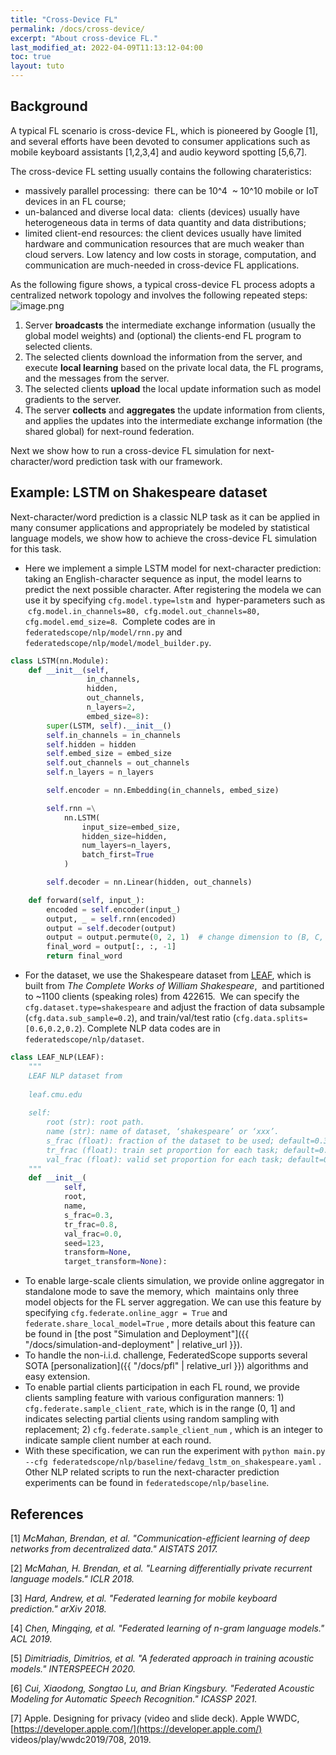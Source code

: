 ```yaml
---
title: "Cross-Device FL"
permalink: /docs/cross-device/
excerpt: "About cross-device FL."
last_modified_at: 2022-04-09T11:13:12-04:00
toc: true
layout: tuto
---
```


<a name="yLclt"></a>
## Background

A typical FL scenario is cross-device FL, which is pioneered by Google [1], and several efforts have been devoted to consumer applications such as mobile keyboard assistants [1,2,3,4] and audio keyword spotting [5,6,7].

The cross-device FL setting usually contains the following charateristics:

- massively parallel processing:  there can be 10^4  ~ 10^10 mobile or IoT devices in an FL course;
- un-balanced and diverse local data:  clients (devices) usually have heterogeneous data in terms of data quantity and data distributions;
- limited client-end resources: the client devices usually have limited hardware and communication resources that are much weaker than cloud servers. Low latency and low costs in storage, computation, and communication are much-needed in cross-device FL applications.


As the following figure shows, a typical cross-device FL process adopts a centralized network topology and involves the following repeated steps:<br />![image.png](https://img.alicdn.com/imgextra/i2/O1CN01UdMdbC1FwrNHCj9MM_!!6000000000552-2-tps-1328-1120.png)

1. Server **broadcasts** the intermediate exchange information (usually the global model weights) and (optional) the clients-end FL program to selected clients.
1. The selected clients download the information from the server, and execute **local learning** based on the private local data, the FL programs, and the messages from the server.
1. The selected clients **upload** the local update information such as model gradients to the server.
1. The server **collects** and **aggregates** the update information from clients, and applies the updates into the intermediate exchange information (the shared global) for next-round federation.

Next we show how to run a cross-device FL simulation for next-character/word prediction task with our framework.

<a name="JbmMS"></a>
## Example: LSTM on Shakespeare dataset

Next-character/word prediction is a classic NLP task as it can be applied in many consumer applications and appropriately be modeled by statistical language models, we show how to achieve the cross-device FL simulation for this task.

- Here we implement a simple LSTM model for next-character prediction: taking an English-character sequence as input, the model learns to predict the next possible character. After registering the modela we can use it by specifying `cfg.model.type=lstm` and  hyper-parameters such as  `cfg.model.in_channels=80, cfg.model.out_channels=80, cfg.model.emd_size=8`.  Complete codes are in `federatedscope/nlp/model/rnn.py` and `federatedscope/nlp/model/model_builder.py`.

```python
class LSTM(nn.Module):
    def __init__(self,
                 in_channels,
                 hidden,
                 out_channels,
                 n_layers=2,
                 embed_size=8):
        super(LSTM, self).__init__()
        self.in_channels = in_channels
        self.hidden = hidden
        self.embed_size = embed_size
        self.out_channels = out_channels
        self.n_layers = n_layers

        self.encoder = nn.Embedding(in_channels, embed_size)

        self.rnn =\
            nn.LSTM(
                input_size=embed_size,
                hidden_size=hidden,
                num_layers=n_layers,
                batch_first=True
            )

        self.decoder = nn.Linear(hidden, out_channels)

    def forward(self, input_):
        encoded = self.encoder(input_)
        output, _ = self.rnn(encoded)
        output = self.decoder(output)
        output = output.permute(0, 2, 1)  # change dimension to (B, C, T)
        final_word = output[:, :, -1]
        return final_word
```

- For the dataset, we use the Shakespeare dataset from [LEAF](https://leaf.cmu.edu/), which is built from _The Complete Works of William Shakespeare_,  and partitioned to ~1100 clients (speaking roles) from 422615.  We can specify the `cfg.dataset.type=shakespeare` and adjust the fraction of data subsample (`cfg.data.sub_sample=0.2`), and train/val/test ratio (`cfg.data.splits=[0.6,0.2,0.2`). Complete NLP data codes are in `federatedscope/nlp/dataset`.

```python
class LEAF_NLP(LEAF):
    """
    LEAF NLP dataset from
    
    leaf.cmu.edu
    
    self:
        root (str): root path.
        name (str): name of dataset, ‘shakespeare’ or ‘xxx’.
        s_frac (float): fraction of the dataset to be used; default=0.3.
        tr_frac (float): train set proportion for each task; default=0.8.
        val_frac (float): valid set proportion for each task; default=0.0.
    """
    def __init__(
            self,
            root,
            name,
            s_frac=0.3, 
            tr_frac=0.8,
            val_frac=0.0,
            seed=123,
            transform=None,
            target_transform=None):
```

- To enable large-scale clients simulation, we provide online aggregator in standalone mode to save the memory, which  maintains only three model objects for the FL server aggregation. We can use this feature by specifying `cfg.federate.online_aggr = True` and `federate.share_local_model=True` , more details about this feature can be found in [the post "Simulation and Deployment"]({{ "/docs/simulation-and-deployment" | relative_url }}).
- To handle the non-i.i.d. challenge, FederatedScope supports several SOTA [personalization]({{ "/docs/pfl" | relative_url }}) algorithms and easy extension.
- To enable partial clients participation in each FL round, we provide clients sampling feature with various configuration manners: 1) `cfg.federate.sample_client_rate`, which is in the range (0, 1] and indicates selecting partial clients using random sampling with replacement; 2) `cfg.federate.sample_client_num` , which is an integer to indicate sample client number at each round.
- With these specification, we can run the experiment with `python main.py --cfg federatedscope/nlp/baseline/fedavg_lstm_on_shakespeare.yaml` . Other NLP related scripts to run the next-character prediction experiments can be found in `federatedscope/nlp/baseline`.

<a name="QrELc"></a>
## References

[1] _McMahan, Brendan, et al. "Communication-efficient learning of deep networks from decentralized data."_ _AISTATS_ _2017._

[2] _McMahan, H. Brendan, et al. "Learning differentially private recurrent language models." ICLR 2018._

[3] _Hard, Andrew, et al. "Federated learning for mobile keyboard prediction." arXiv 2018._

[4] _Chen, Mingqing, et al. "Federated learning of n-gram language models." ACL 2019._

[5] _Dimitriadis, Dimitrios, et al. "A federated approach in training acoustic models." INTERSPEECH 2020._

[6] _Cui, Xiaodong, Songtao Lu, and Brian Kingsbury. "Federated Acoustic Modeling for Automatic Speech Recognition." ICASSP 2021._

[7] Apple. Designing for privacy (video and slide deck). Apple WWDC, [https://developer.apple.com/](https://developer.apple.com/) videos/play/wwdc2019/708, 2019.
